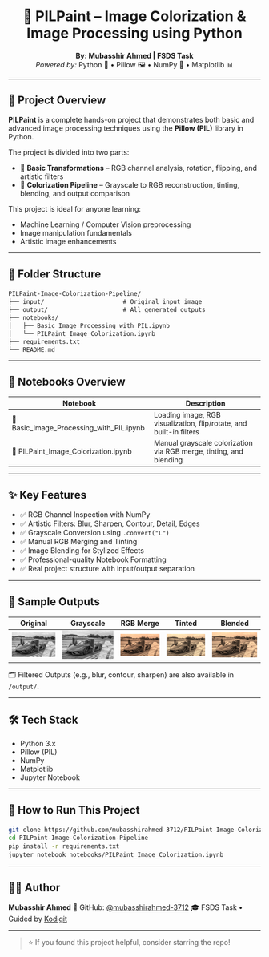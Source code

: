<h1 align="center">🎨 PILPaint – Image Colorization & Image Processing using Python</h1>
<p align="center">
  <strong>By: Mubasshir Ahmed | FSDS Task</strong><br>
  <em>Powered by:</em> Python 🐍 • Pillow 🖼 • NumPy 🧮 • Matplotlib 📊
</p>

---

## 📌 Project Overview

**PILPaint** is a complete hands-on project that demonstrates both basic and advanced image processing techniques using the **Pillow (PIL)** library in Python.

The project is divided into two parts:

- 🧱 **Basic Transformations** – RGB channel analysis, rotation, flipping, and artistic filters
- 🎨 **Colorization Pipeline** – Grayscale to RGB reconstruction, tinting, blending, and output comparison

This project is ideal for anyone learning:

- Machine Learning / Computer Vision preprocessing
- Image manipulation fundamentals
- Artistic image enhancements

---

## 🧭 Folder Structure

```
PILPaint-Image-Colorization-Pipeline/
├── input/                      # Original input image
├── output/                     # All generated outputs
├── notebooks/
│   ├── Basic_Image_Processing_with_PIL.ipynb
│   └── PILPaint_Image_Colorization.ipynb
├── requirements.txt
└── README.md
```

---

## 📓 Notebooks Overview

| Notebook                                 | Description                                                         |
| ---------------------------------------- | ------------------------------------------------------------------- |
| 🧱 Basic_Image_Processing_with_PIL.ipynb | Loading image, RGB visualization, flip/rotate, and built-in filters |
| 🎨 PILPaint_Image_Colorization.ipynb     | Manual grayscale colorization via RGB merge, tinting, and blending  |

---

## ✨ Key Features

- ✅ RGB Channel Inspection with NumPy
- ✅ Artistic Filters: Blur, Sharpen, Contour, Detail, Edges
- ✅ Grayscale Conversion using `.convert("L")`
- ✅ Manual RGB Merging and Tinting
- ✅ Image Blending for Stylized Effects
- ✅ Professional-quality Notebook Formatting
- ✅ Real project structure with input/output separation

---

## 📸 Sample Outputs

| Original                | Grayscale               | RGB Merge                   | Tinted                       | Blended                         |
| ----------------------- | ----------------------- | --------------------------- | ---------------------------- | ------------------------------- |
| ![](output/grayscale.jpg) | ![](output/grayscale.jpg) | ![](output/colorized_rgb.jpg) | ![](output/colorized_tint.jpg) | ![](output/colorized_blended.jpg) |

🗂️ Filtered Outputs (e.g., blur, contour, sharpen) are also available in `/output/`.

---

## 🛠️ Tech Stack

- Python 3.x
- Pillow (PIL)
- NumPy
- Matplotlib
- Jupyter Notebook

---

## 🚀 How to Run This Project

```bash
git clone https://github.com/mubasshirahmed-3712/PILPaint-Image-Colorization-Pipeline.git
cd PILPaint-Image-Colorization-Pipeline
pip install -r requirements.txt
jupyter notebook notebooks/PILPaint_Image_Colorization.ipynb
```

---

## 👨‍💻 Author

**Mubasshir Ahmed**
🔗 GitHub: [@mubasshirahmed-3712](https://github.com/mubasshirahmed-3712)
🎓 FSDS Task • Guided by [Kodigit](https://github.com/Kodigit) 

---

> ⭐ If you found this project helpful, consider starring the repo!
